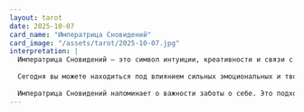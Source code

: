 ```yaml
---
layout: tarot
date: 2025-10-07
card_name: "Императрица Сновидений"
card_image: "/assets/tarot/2025-10-07.jpg"
interpretation: |
  Императрица Сновидений — это символ интуиции, креативности и связи с источником вдохновения. Энергия этой карты наполняет день ощущением возможности и сказочности. Вы можете почувствовать прилив идей и желание реализовать свои мечты. Настало время обратиться к своему внутреннему миру, погрузиться в его тайны и открыть новые горизонты.
  
  Сегодня вы можете находиться под влиянием сильных эмоциональных и творческих потоков. Эта карта призывает вас не бояться мечтать и полагаться на свою интуицию. Возможно, у вас появится ясное понимание того, что вам действительно нужно для самовыражения, и вы сможете найти нестандартные решения текущих задач. Позвольте себе быть уязвимыми и открытыми, а не пытайтесь скрыть свои истинные желания.
  
  Императрица Сновидений напоминает о важности заботы о себе. Это подходящее время для медитации, творческих занятий или просто для того, чтобы побыть наедине с собой и своими мыслями. Уделите время на саморазмышления. Дайте волю своим эмоциям и позвольте себе мечтать в полной мере. Просто будьте внимательны к тому, что появляется в вашем сознании, и используйте эти insights для создания позитивных изменений в своей жизни.
---
```

